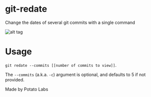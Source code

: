 # git-redate
Change the dates of several git commits with a single command

![alt tag](http://oi68.tinypic.com/3ud82.jpg)

# Usage

`git redate --commits [[number of commits to view]]`. 

The `--commits` (a.k.a. `-c`) argument is optional, and defaults to 5 if not provided.

Made by Potato Labs
